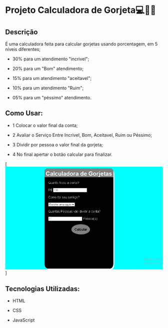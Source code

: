 # Projeto Calculadora de Gorjeta💻👨‍💻

## Descrição

É uma calculadora feita para calcular  gorjetas  usando porcentagem, em 5 níveis diferentes;

- 30% para um atendimento "incrivel";

- 20% para um "Bom" atendimento;

- 15% para um atendimento "aceitavel";

-  10% para um atendimento "Ruim";

- 05% para um "péssimo" atendimento.

## Como Usar:

- 1 Colocar o valor final da conta;

- 2 Avaliar o Serviço Entre Incrivel, Bom, Aceitavel, Ruim ou Péssimo;

- 3 Dividir por pessoa o valor final da gorjeta;

- 4 No final apertar o botão calcular para finalizar.

[<img src="./imagem/tela-calculadora de gorjetas.gif">]

## Tecnologias Utilizadas:

- HTML

- CSS

- JavaScript
